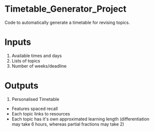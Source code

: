 # Timetable_Generator_Project
Code to automatically generate a timetable for revising topics.

# Inputs

1. Available times and days
2. Lists of topics
3. Number of weeks/deadline


# Outputs

1. Personalised Timetable
 * Features spaced recall
 * Each topic links to resources
 * Each topic has it's own approximated learning length (differentiation may take 6 hours, whereas partial fractions may take 2)

